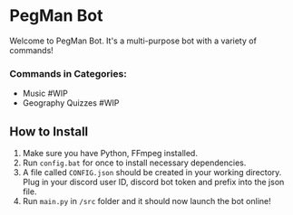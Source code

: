 # PegMan Bot
 
Welcome to PegMan Bot. It's a multi-purpose bot with a variety of commands!

### Commands in Categories:

- Music #WIP
- Geography Quizzes #WIP

## How to Install

1. Make sure you have Python, FFmpeg installed.
2. Run `config.bat` for once to install necessary dependencies.
3. A file called `CONFIG.json` should be created in your working directory. Plug in your discord user ID, discord bot token and prefix into the json file.
4. Run `main.py` in `/src` folder and it should now launch the bot online!